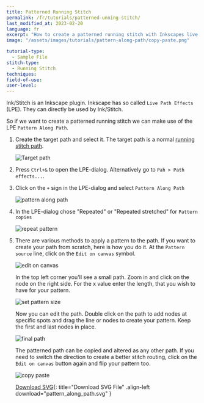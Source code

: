 ```yaml
---
title: Patterned Running Stitch
permalink: /fr/tutorials/patterned-unning-stitch/
last_modified_at: 2023-02-20
language: fr
excerpt: "How to create a patterned running stitch with Inkscapes live path effects"
image: "/assets/images/tutorials/pattern-along-path/copy-paste.png"

tutorial-type:
  - Sample File
stitch-type: 
  - Running Stitch
techniques:
field-of-use:
user-level: 
---
```

Ink/Stitch is an Inkscape plugin. Inkscape has so called `Live Path Effects` (LPE). They can directly be used by Ink/Stitch.

So if we want to create a patterned running stitch we can make use of the LPE `Pattern Along Path`.

1. Create the target path and select it. The target path is a normal [running stitch path](/docs/stitches/running-stitch/).

   ![Target path](/assets/images/tutorials/pattern-along-path/target-path.png)
2. Press `Ctrl+&` to open the LPE-dialog. Alternatively go to `Pah > Path effects...`.
3. Click on the `+` sign in the LPE-dialog and select `Pattern Along Path`

   ![pattern along path](/assets/images/tutorials/pattern-along-path/pattern-along-path.png)
4. In the LPE-dialog chose "Repeated" or "Repeated stretched" for `Pattern copies`

   ![repeat pattern](/assets/images/tutorials/pattern-along-path/repeat.png)
5. There are various methods to apply a pattern to the path. If you want to create your path from scratch, here is how you do it. At the `Pattern source` line, click on the `Edit on canvas` symbol.

    ![edit on canvas](/assets/images/tutorials/pattern-along-path/edit.png)

    In the top left corner you'll see a small path. Zoom in and click on the node on the right side. For the x value enter the length, that you wish to have for your pattern.

    ![set pattern size](/assets/images/tutorials/pattern-along-path/set-size.png)
    
    Now you can edit the path. Double click on the path to add nodes at specific spots and drag the line or nodes to create your pattern. Keep the first and last nodes in place.

    ![final path](/assets/images/tutorials/pattern-along-path/final-path.png)
    
    The patterned path can be copied and altered as any other path. If you need to switch the direction to create a better stitch routing, click on the `Edit on canvas` button again and flip your pattern too.

    ![copy paste](/assets/images/tutorials/pattern-along-path/copy-paste.png)

    [Download SVG](/assets/images/tutorials/pattern-along-path/pattern_along_path.svg){: title="Download SVG File" .align-left download="pattern_along_path.svg" }
